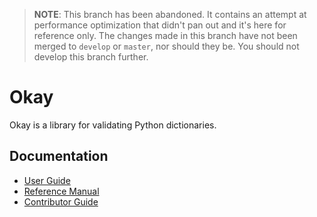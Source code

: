 > **NOTE**: This branch has been abandoned. It contains an attempt at performance optimization that didn't pan out and it's here for reference only. The changes made in this branch have not been merged to `develop` or `master`, nor should they be. You should not develop this branch further.

# Okay

Okay is a library for validating Python dictionaries.

## Documentation

* [User Guide](docs/user-guide.md)
* [Reference Manual](docs/reference.md)
* [Contributor Guide](docs/contributing.md)